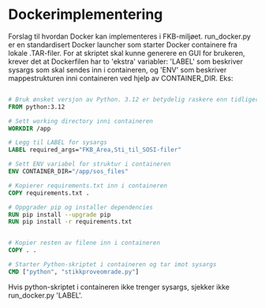 # Dockerimplementering

Forslag til hvordan Docker kan implementeres i FKB-miljøet. run_docker.py er en standardisert Docker launcher som starter Docker containere fra lokale .TAR-filer. For at skriptet skal kunne generere en GUI for brukeren, krever det at Dockerfilen har to 'ekstra' variabler: 'LABEL' som beskriver sysargs som skal sendes inn i containeren, og 'ENV' som beskriver mappestrukturen inni containeren ved hjelp av CONTAINER_DIR. Eks:


```Dockerfile

# Bruk ønsket versjon av Python. 3.12 er betydelig raskere enn tidligere utgaver.
FROM python:3.12

# Sett working directory inni containeren
WORKDIR /app

# Legg til LABEL for sysargs
LABEL required_args="FKB_Area,Sti_til_SOSI-filer"

# Sett ENV variabel for struktur i containeren
ENV CONTAINER_DIR="/app/sos_files"

# Kopierer requirements.txt inn i containeren
COPY requirements.txt .

# Oppgrader pip og installer dependencies
RUN pip install --upgrade pip
RUN pip install -r requirements.txt


# Kopier resten av filene inn i containeren
COPY . .

# Starter Python-skriptet i containeren og tar imot sysargs
CMD ["python", "stikkproveomrade.py"]
```

Hvis python-skriptet i containeren ikke trenger sysargs, sjekker ikke run_docker.py 'LABEL'.

